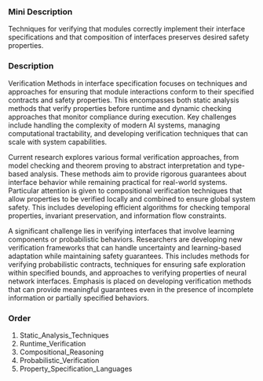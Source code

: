 ### Mini Description

Techniques for verifying that modules correctly implement their interface specifications and that composition of interfaces preserves desired safety properties.

### Description

Verification Methods in interface specification focuses on techniques and approaches for ensuring that module interactions conform to their specified contracts and safety properties. This encompasses both static analysis methods that verify properties before runtime and dynamic checking approaches that monitor compliance during execution. Key challenges include handling the complexity of modern AI systems, managing computational tractability, and developing verification techniques that can scale with system capabilities.

Current research explores various formal verification approaches, from model checking and theorem proving to abstract interpretation and type-based analysis. These methods aim to provide rigorous guarantees about interface behavior while remaining practical for real-world systems. Particular attention is given to compositional verification techniques that allow properties to be verified locally and combined to ensure global system safety. This includes developing efficient algorithms for checking temporal properties, invariant preservation, and information flow constraints.

A significant challenge lies in verifying interfaces that involve learning components or probabilistic behaviors. Researchers are developing new verification frameworks that can handle uncertainty and learning-based adaptation while maintaining safety guarantees. This includes methods for verifying probabilistic contracts, techniques for ensuring safe exploration within specified bounds, and approaches to verifying properties of neural network interfaces. Emphasis is placed on developing verification methods that can provide meaningful guarantees even in the presence of incomplete information or partially specified behaviors.

### Order

1. Static_Analysis_Techniques
2. Runtime_Verification
3. Compositional_Reasoning
4. Probabilistic_Verification
5. Property_Specification_Languages
